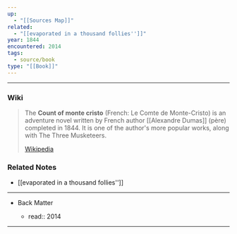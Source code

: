 ```yaml
---
up:
  - "[[Sources Map]]"
related:
  - "[[evaporated in a thousand follies'']]"
year: 1844
encountered: 2014
tags:
  - source/book
type: "[[Book]]"
---
```

---


### Wiki

> The **Count of monte cristo** (French: Le Comte de Monte-Cristo) is an adventure novel  written by French author [[Alexandre Dumas]] (père) completed in 1844. It is one of the author's more popular works, along with The Three Musketeers.
>
> [Wikipedia](https://en.wikipedia.org/wiki/The%20Count%20of%20Monte%20Cristo)

### Related Notes
- [[evaporated in a thousand follies'']]

---

- Back Matter

	- read:: 2014

---
